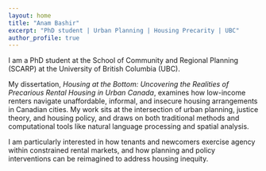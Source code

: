 ```yaml
---
layout: home
title: "Anam Bashir"
excerpt: "PhD student | Urban Planning | Housing Precarity | UBC"
author_profile: true
---
```


I am a PhD student at the School of Community and Regional Planning (SCARP) at the University of British Columbia (UBC).  

My dissertation, *Housing at the Bottom: Uncovering the Realities of Precarious Rental Housing in Urban Canada*, examines how low-income renters navigate unaffordable, informal, and insecure housing arrangements in Canadian cities. My work sits at the intersection of urban planning, justice theory, and housing policy, and draws on both traditional methods and computational tools like natural language processing and spatial analysis.  

I am particularly interested in how tenants and newcomers exercise agency within constrained rental markets, and how planning and policy interventions can be reimagined to address housing inequity.
